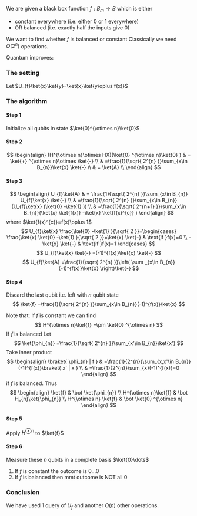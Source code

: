 We are given a black box function $f:B_{m}\to B$ which is either 
- constant everywhere (i.e. either 0 or 1 everywhere)
- OR balanced (i.e. exactly half the inputs give 0)

We want to find whether $f$ is balanced or constant
Classically we need $O(2^{n})$ operations.

Quantum improves:
### The setting
Let $U_{f}\ket{x}\ket{y}=\ket{x}\ket{y\oplus f(x)}$
### The algorithm
#### Step 1
Initialize all qubits in state $\ket{0}^{\otimes n}\ket{0}$
#### Step 2
$$
\begin{align}
(H^{\otimes n}\otimes HX)(\ket{0} ^{\otimes n}\ket{0} )  & = \ket{+} ^{\otimes n}\otimes \ket{-}  \\
 & =\frac{1}{\sqrt{ 2^{n} }}\sum_{x\in B_{n}}\ket{x} \ket{-} \\
 & = \ket{A}  \\
\end{align}
$$
#### Step 3
$$
\begin{align}
U_{f}\ket{A}  & = \frac{1}{\sqrt{ 2^{n} }}\sum_{x\in B_{n}} U_{f}\ket{x} \ket{-}  \\
 & =\frac{1}{\sqrt{ 2^{n} }}\sum_{x\in B_{n}}(U_{f}\ket{x} (\ket{0} -\ket{1} )) \\
 & =\frac{1}{\sqrt{ 2^{n+1} }}\sum_{x\in B_{n}}(\ket{x} \ket{f(x)} -\ket{x} \ket{f(x)^{c}} )
\end{align}
$$
where $\ket{f(x)^{c}}=f(x)\oplus 1$
$$
U_{f}\ket{x} \frac{\ket{0} -\ket{1} }{\sqrt{ 2 }}=\begin{cases}
\frac{\ket{x} \ket{0} -\ket{1} }{\sqrt{ 2 }}=\ket{x} \ket{-}  & \text{if }f(x)=0 \\
-\ket{x} \ket{-}  & \text{if }f(x)=1
\end{cases}
$$
$$
U_{f}\ket{x} \ket{-} =(-1)^{f(x)}\ket{x} \ket{-} 
$$
$$
U_{f}\ket{A} =\frac{1}{\sqrt{ 2^{n} }}\left( \sum _{x\in B_{n}}(-1)^{f(x)}\ket{x}  \right)\ket{-} 
$$
#### Step 4
Discard the last qubit i.e. left with $n$ qubit state
$$
\ket{f} =\frac{1}{\sqrt{ 2^{n} }}\sum_{x\in B_{n}}(-1)^{f(x)}\ket{x} 
$$

Note that:
If $f$ is constant we can find
$$
H^{\otimes n}\ket{f} =\pm \ket{0} ^{\otimes n}
$$
If $f$ is balanced
Let 
$$
\ket{\phi_{n}} =\frac{1}{\sqrt{ 2^{n} }}\sum_{x'\in B_{n}}\ket{x'} 
$$
Take inner product 
$$
\begin{align}
\braket{ \phi_{n} | f }  & =\frac{1}{2^{n}}\sum_{x,x'\in B_{n}}(-1)^{f(x)}\braket{ x' | x }  \\
 & =\frac{1}{2^{n}}\sum_{x}(-1)^{f(x)}=0
\end{align}
$$
if $f$ is balanced.
Thus 
$$
\begin{align}
\ket{f}  & \bot \ket{\phi_{n}}  \\
H^{\otimes n}\ket{f} & \bot H_{n}\ket{\phi_{n}}  \\
H^{\otimes n} \ket{f} &  \bot \ket{0} ^{\otimes n}
\end{align}
$$
#### Step 5
Apply $H^{\otimes n}$ to $\ket{f}$
#### Step 6
Measure these $n$ qubits in a complete basis $\ket{0}\dots$
1. If $f$ is constant the outcome is $0\dots 0$
2. If $f$ is balanced then mmt outcome is NOT all 0 

### Conclusion
We have used 1 query of $U_{f}$ and another $O(n)$ other operations.
